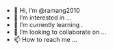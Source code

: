 - 👋 Hi, I’m @ramang2010
- 👀 I’m interested in ...
- 🌱 I’m currently learning .
- 💞️ I’m looking to collaborate on ...
- 📫 How to reach me ...

<!---
ramang2010/ramang2010 is a ✨ special ✨ repository because its `README.md` (this file) appears on your GitHub profile.
You can click the Preview link to take a look at your changes.
--->
